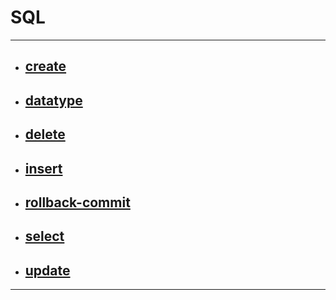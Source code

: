 # SQL

****

* ## [create](https://github.com/gudwo0121/TIL/blob/master/sql/create.md)

* ## [datatype](https://github.com/gudwo0121/TIL/blob/master/sql/datatype.md)

* ## [delete](https://github.com/gudwo0121/TIL/blob/master/sql/delete.md)

* ## [insert](https://github.com/gudwo0121/TIL/blob/master/sql/insert.md)

* ## [rollback-commit](https://github.com/gudwo0121/TIL/blob/master/sql/rollback-commit.md)

* ## [select](https://github.com/gudwo0121/TIL/blob/master/sql/select.md)

* ## [update](https://github.com/gudwo0121/TIL/blob/master/sql/update.md)

***

